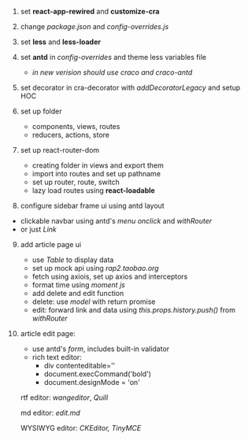 1. set **react-app-rewired** and **customize-cra**

2. change *package.json* and *config-overrides.js*

3. set **less** and **less-loader**

4. set **antd** in *config-overrides* and theme less variables file

   * *in new verision should use craco and craco-antd*

5. set decorator in cra-decorator with *addDecoratorLegacy* and setup HOC

6. set up folder

   * components, views, routes
   * reducers, actions, store

7. set up react-router-dom 

   * creating folder in views and export them 
   * import into routes and set up pathname
   * set up router, route, switch
   * lazy load routes using **react-loadable**

8.  configure sidebar frame ui using antd layout

   * clickable navbar using antd's *menu onclick* and *withRouter*
   * or just *Link*

9. add article page ui

   * use *Table* to display data 
   * set up mock api using *rap2.taobao.org* 
   * fetch using axiois, set up axios and interceptors
   * format time using *moment js* 
   * add delete and edit function
   * delete: use *model* with return promise 
   * edit: forward link and data using *this.props.history.push()* from *withRouter*

10. article edit page:

    * use antd's *form*, includes built-in validator 
    * rich text editor: 
      * div contenteditable=''
      * document.execCommand('bold')
      * document.designMode = 'on'

    rtf editor: *wangeditor*, *Quill*

    md editor: *edit.md*
    
    WYSIWYG editor: *CKEditor, TinyMCE*
    
    
